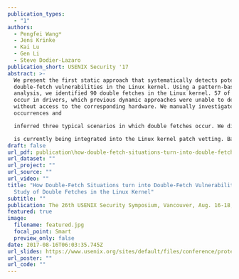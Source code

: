 ```yaml
---
publication_types:
  - "1"
authors:
  - Pengfei Wang*
  - Jens Krinke
  - Kai Lu
  - Gen Li
  - Steve Dodier-Lazaro
publication_short: USENIX Security '17
abstract: >-
  We present the first static approach that systematically detects potential
  double-fetch vulnerabilities in the Linux kernel. Using a pattern-based
  analysis, we identified 90 double fetches in the Linux kernel. 57 of these
  occur in drivers, which previous dynamic approaches were unable to detect
  without access to the corresponding hardware. We manually investigated the 90
  occurrences and

  inferred three typical scenarios in which double fetches occur. We discuss each of them in detail. We further developed a static analysis, based on the Coccinelle matching engine, that detects double-fetch situations which can cause kernel vulnerabilities. When applied to the Linux, FreeBSD, and Android kernels, our approach found six previously unknown double-fetch bugs, four of them in drivers, three of which are exploitable double-fetch vulnerabilities. All of the identified bugs and vulnerabilities have been confirmed and patched by maintainers. Our approach has been adopted by the Coccinelle team and

  is currently being integrated into the Linux kernel patch vetting. Based on our study, we also provide practical solutions for anticipating double-fetch bugs and vulnerabilities. We also provide a solution to automatically patch detected double-fetch bugs.
draft: false
url_pdf: publication\how-double-fetch-situations-turn-into-double-fetch-vulnerabilities-a-study-of-double-fetches-in-the-linux-kernel/sec17-wang.pdf
url_dataset: ""
url_project: ""
url_source: ""
url_video: ""
title: "How Double-Fetch Situations turn into Double-Fetch Vulnerabilities: A
  Study of Double Fetches in the Linux Kernel"
subtitle: ""
publication: The 26th USENIX Security Symposium, Vancouver, Aug. 16-18, 2017.
featured: true
image:
  filename: featured.jpg
  focal_point: Smart
  preview_only: false
date: 2017-08-16T06:03:35.745Z
url_slides: https://www.usenix.org/sites/default/files/conference/protected-files/usenixsecurity_slides_wang_pengfei_.pdf
url_poster: ""
url_code: ""
---
```

